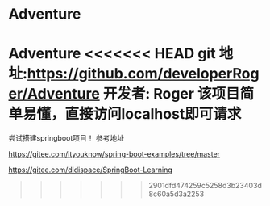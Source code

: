 # Adventure
Adventure
<<<<<<< HEAD
git 地址:https://github.com/developerRoger/Adventure
开发者: Roger
该项目简单易懂，直接访问localhost即可请求
=======
尝试搭建springboot项目！ 参考地址

https://gitee.com/ityouknow/spring-boot-examples/tree/master

https://gitee.com/didispace/SpringBoot-Learning
>>>>>>> 2901dfd474259c5258d3b23403d8c60a5d3a2253
